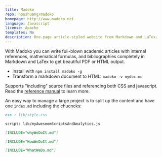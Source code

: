 ```yaml
---
title: Madoko
repo: houshuang/madoko
homepage: http://www.madoko.net
language: Javascript
license: Apache
templates: No
description: One-page article-styled website from Markdown and LaTex.
---
```


With Madoko you can write full-blown academic articles with internal references, mathematical formulas, and bibliographies completely in Markdown and LaTex to get beautiful PDF or HTML output.

- Install with `npm install madoko -g` 
- Transform a markdown document to HTML: `madoko -v mydoc.md` 

Supports "including" source files and referencing both CSS and javascript. Read the [reference manual](http://research.microsoft.com/en-us/um/people/daan/madoko/doc/reference.html) to learn more.

An easy way to manage a large project is to split up the content and have one `index.md` including the chucncks:

```md
css : lib/style.css

script: lib/myAweseomScriptsAndAnalytics.js

[INCLUDE="whyWeDoIt.md"]

[INCLUDE="HowWeDoIt.md"]

[INCLUDE="WhatWeDo.md"]

```




